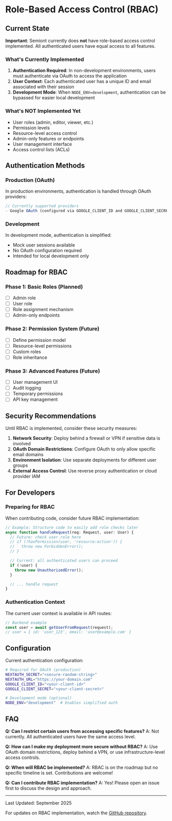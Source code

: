 # Role-Based Access Control (RBAC)

## Current State

**Important**: Semiont currently does **not** have role-based access control implemented. All authenticated users have equal access to all features.

### What's Currently Implemented

1. **Authentication Required**: In non-development environments, users must authenticate via OAuth to access the application
2. **User Context**: Each authenticated user has a unique ID and email associated with their session
3. **Development Mode**: When `NODE_ENV=development`, authentication can be bypassed for easier local development

### What's NOT Implemented Yet

- User roles (admin, editor, viewer, etc.)
- Permission levels
- Resource-level access control
- Admin-only features or endpoints
- User management interface
- Access control lists (ACLs)

## Authentication Methods

### Production (OAuth)

In production environments, authentication is handled through OAuth providers:

```typescript
// Currently supported providers
- Google OAuth (configured via GOOGLE_CLIENT_ID and GOOGLE_CLIENT_SECRET)
```

### Development

In development mode, authentication is simplified:
- Mock user sessions available
- No OAuth configuration required
- Intended for local development only

## Roadmap for RBAC

### Phase 1: Basic Roles (Planned)
- [ ] Admin role
- [ ] User role
- [ ] Role assignment mechanism
- [ ] Admin-only endpoints

### Phase 2: Permission System (Future)
- [ ] Define permission model
- [ ] Resource-level permissions
- [ ] Custom roles
- [ ] Role inheritance

### Phase 3: Advanced Features (Future)
- [ ] User management UI
- [ ] Audit logging
- [ ] Temporary permissions
- [ ] API key management

## Security Recommendations

Until RBAC is implemented, consider these security measures:

1. **Network Security**: Deploy behind a firewall or VPN if sensitive data is involved
2. **OAuth Domain Restrictions**: Configure OAuth to only allow specific email domains
3. **Environment Isolation**: Use separate deployments for different user groups
4. **External Access Control**: Use reverse proxy authentication or cloud provider IAM

## For Developers

### Preparing for RBAC

When contributing code, consider future RBAC implementation:

```typescript
// Example: Structure code to easily add role checks later
async function handleRequest(req: Request, user: User) {
  // Future: check user.role here
  // if (!hasPermission(user, 'resource:action')) {
  //   throw new ForbiddenError();
  // }

  // Current: all authenticated users can proceed
  if (!user) {
    throw new UnauthorizedError();
  }

  // ... handle request
}
```

### Authentication Context

The current user context is available in API routes:

```typescript
// Backend example
const user = await getUserFromRequest(request);
// user = { id: 'user_123', email: 'user@example.com' }
```

## Configuration

Current authentication configuration:

```bash
# Required for OAuth (production)
NEXTAUTH_SECRET="<secure-random-string>"
NEXTAUTH_URL="https://your-domain.com"
GOOGLE_CLIENT_ID="<your-client-id>"
GOOGLE_CLIENT_SECRET="<your-client-secret>"

# Development mode (optional)
NODE_ENV="development"  # Enables simplified auth
```

## FAQ

**Q: Can I restrict certain users from accessing specific features?**
A: Not currently. All authenticated users have the same access level.

**Q: How can I make my deployment more secure without RBAC?**
A: Use OAuth domain restrictions, deploy behind a VPN, or use infrastructure-level access controls.

**Q: When will RBAC be implemented?**
A: RBAC is on the roadmap but no specific timeline is set. Contributions are welcome!

**Q: Can I contribute RBAC implementation?**
A: Yes! Please open an issue first to discuss the design and approach.

---

Last Updated: September 2025

For updates on RBAC implementation, watch the [GitHub repository](https://github.com/The-AI-Alliance/semiont).